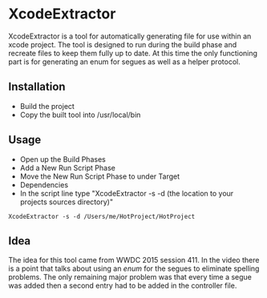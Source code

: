 

# XcodeExtractor

XcodeExtractor is a tool for automatically generating file for use within an xcode project. The tool is designed to run during the build phase and recreate files to keep them fully up to date. At this time the only functioning part is for generating an enum for segues as well as a helper protocol.

## Installation
* Build the project
* Copy the built tool into /usr/local/bin

## Usage

* Open up the Build Phases
* Add a New Run Script Phase
* Move the New Run Script Phase to under Target
* Dependencies
* In the script line type "XcodeExtractor -s -d (the location to your projects sources directory)"

```
XcodeExtractor -s -d /Users/me/HotProject/HotProject
```

## Idea
The idea for this tool came from WWDC 2015 session 411. In the video there is a point that talks about using an *enum* for the segues to eliminate spelling problems. The only remaining major problem was that every time a segue was added then a second entry had to be added in the controller file.
